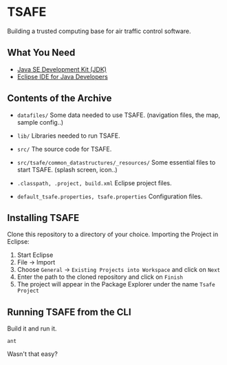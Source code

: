# TSAFE

Building a trusted computing base for air traffic control software.


## What You Need

* [Java SE Development Kit (JDK)](http://www.oracle.com/technetwork/java/javase/downloads/index.html)
* [Eclipse IDE for Java Developers](http://www.eclipse.org/downloads)


## Contents of the Archive

 *  `datafiles/`
    Some data needed to use TSAFE. (navigation files, the map, sample config..)

 *  `lib/`
    Libraries needed to run TSAFE.

 *  `src/`
    The source code for TSAFE.

 *  `src/tsafe/common_datastructures/_resources/`
    Some essential files to start TSAFE. (splash screen, icon..)

 *  `.classpath, .project, build.xml`
    Eclipse project files.

 *  `default_tsafe.properties, tsafe.properties`
    Configuration files.


## Installing TSAFE

Clone this repository to a directory of your choice.
Importing the Project in Eclipse:

 1.  Start Eclipse
 2.  File -> Import
 3.  Choose `General` -> `Existing Projects into Workspace` and click on `Next`
 4.  Enter the path to the cloned repository and click on `Finish`
 5.  The project will appear in the Package Explorer under the name `Tsafe Project`


## Running TSAFE from the CLI

Build it and run it.

    ant

Wasn't that easy?
